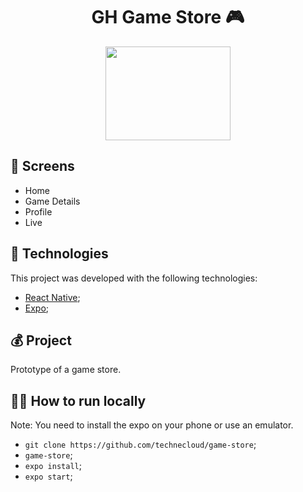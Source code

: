 <h1 align="center">
  <strong>GH Game Store 🎮</strong>
</h1> 

<p align="center">
  <img src="https://i.pinimg.com/originals/ff/83/cc/ff83ccb3c45a3ba540cd8ce744a825ef.png" width="200" height="150"/>
</p> 

## 📱 Screens
- Home
- Game Details 
- Profile
- Live

## 🚀 Technologies
This project was developed with the following technologies:
- [React Native](https://reactnative.dev/);
- [Expo](https://expo.io/);

## 💰 Project

Prototype of a game store.


## 👩‍🏫 How to run locally

Note: You need to install the expo on your phone or use an emulator.

- `git clone https://github.com/technecloud/game-store`;
- `game-store`;
- `expo install`;
- `expo start`;

 
